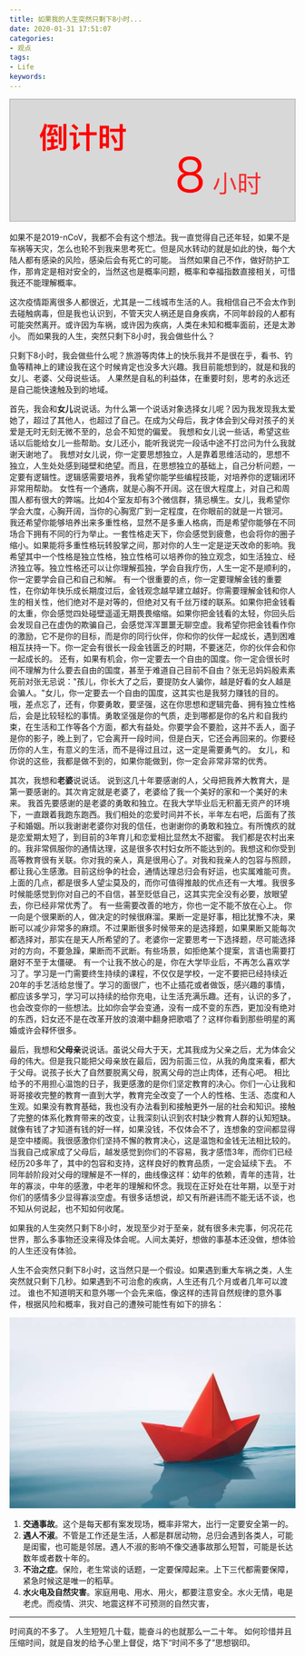 ```yaml
---
title: 如果我的人生突然只剩下8小时...
date: 2020-01-31 17:51:07
categories:
- 观点
tags:
- Life
keywords:
---
```


![最后8小时](/images/last8h.png)

如果不是2019-nCoV，我都不会有这个想法。我一直觉得自己还年轻，如果不是车祸等天灾，怎么也轮不到我来思考死亡。但是风水转动的就是如此的快，每个大陆人都有感染的风险，感染后会有死亡的可能。
当然如果自己不作，做好防护工作，那肯定是相对安全的，当然这也是概率问题，概率和幸福指数直接相关，可惜我还不能理解概率。

这次疫情距离很多人都很近，尤其是一二线城市生活的人。我相信自己不会太作到去碰触病毒，但是我也认识到，不管天灾人祸还是自身疾病，不同年龄段的人都有可能突然离开。或许因为车祸，或许因为疾病，人类在未知和概率面前，还是太渺小。
而如果我的人生，突然只剩下8小时，我会做些什么？

<!-- more -->

只剩下8小时，我会做些什么呢？旅游等肉体上的快乐我并不是很在乎，看书、钓鱼等精神上的建设我在这个时候肯定也没多大兴趣。我目前能想到的，就是和我的女儿、老婆、父母说些话。
人果然是自私的利益体，在重要时刻，思考的永远还是自己能快速触及到的地域。

首先，我会和**女儿**说说话。为什么第一个说话对象选择女儿呢？因为我发现我太爱她了，超过了其他人，也超过了自己。在成为父母后，我才体会到父母对孩子的关爱是无时无刻无微不至的，总会不知觉的偏爱。
我想和女儿说一些话，希望这些话以后能给女儿一些帮助。女儿还小，能听我说完一段话中途不打岔问为什么我就谢天谢地了。
我想对女儿说，你一定要思想独立，人是靠着思维活动的，思想不独立，人生处处感到碰壁和绝望。而且，在思想独立的基础上，自己分析问题，一定要有逻辑性。逻辑感需要培养，我希望你能学些编程技能，对培养你的逻辑闭环非常用帮助。
女性有一个通病，就是心胸不开阔。这在很大程度上，对自己和周围人都有很大的弊端。比如4个室友却有3个微信群，猜忌横生。女儿，我希望你学会大度，心胸开阔，当你的心胸宽广到一定程度，在你眼前的就是一片银河。
我还希望你能够培养出来多重性格，显然不是多重人格病，而是希望你能够在不同场合下拥有不同的行为举止。一套性格走天下，你会感觉到疲惫，也会将你的圈子缩小。如果能将多重性格玩转股掌之间，那对你的人生一定是逆天改命的影响。我希望其中一个性格是独立性格，独立性格可以培养你的独立观念，如生活独立、经济独立等。独立性格还可以让你理解孤独，学会自我疗伤，人生一定不是顺利的，你一定要学会自己和自己和解。
有一个很重要的点，你一定要理解金钱的重要性，在你幼年快乐成长期度过后，金钱观念越早建立越好。你需要理解金钱和你人生的相关性，他们绝对不是对等的，但绝对又有千丝万缕的联系。如果你把金钱看的太重，你会感觉四处碰壁遥遥无期畏畏缩缩。如果你把金钱看的太轻，你回头后会发现自己在虚伪的欺骗自己，会感觉浑浑噩噩无聊空虚。我希望你把金钱看作你的激励，它不是你的目标，而是你的同行伙伴，你和你的伙伴一起成长，遇到困难相互扶持一下。你一定会有很长一段金钱匮乏的时期，不要迷茫，你的伙伴会和你一起成长的。
还有，如果有机会，你一定要去一个自由的国度。你一定会很长时间不理解为什么要去自由的国度，甚至于难道自己目前不自由？张无忌妈妈殷素素死前对张无忌说："孩儿，你长大了之后，要提防女人骗你，越是好看的女人越是会骗人。"女儿，你一定要去一个自由的国度，这其实也是我努力赚钱的目的。
哦，差点忘了，还有，你要勇敢，要坚强，这在你思想和逻辑完备、拥有独立性格后，会是比较轻松的事情。勇敢坚强是你的气质，走到哪都是你的名片和自我约束，在生活和工作等各个方面，都大有益处。你要学会不要脸，这并不丢人，面子是你的影子，晚上到了，它会离开一段时间，但是白天，它还会再回来的。你要经历你的人生，有意义的生活，而不是得过且过，这一定是需要勇气的。
女儿，和你说的这些，我都是做不到的，如果你能做到，你一定会非常非常的优秀。

其次，我想和**老婆**说说话。
说到这几十年要感谢的人，父母把我养大教育大，是第一要感谢的。其次肯定就是老婆了，老婆给了我一个美好的家和一个美好的未来。
我首先要感谢的是老婆的勇敢和独立。在我大学毕业后无积蓄无资产的环境下，一直跟着我跑东跑西。我们相处的恋爱时间并不长，半年左右吧，后面有了孩子和婚姻。所以我谢谢老婆你对我的信任，也谢谢你的勇敢和独立。有所愧疚的就是恋爱期太短了，到目前的3年育儿和恋爱相比显然太不甜蜜。
我们都是农村出来的。我非常佩服你的通情达理，这是很多农村妇女所不能达到的。我想这和你受到高等教育很有关联。你对我的亲人，真是很用心了。对我和我亲人的包容与照顾，都让我心生感激。目前这纷争的社会，通情达理总归会有好运，也实属难能可贵。
上面的几点，都是很多人望尘莫及的，而你可值得推敲的优点还有一大堆。我很多时候能感觉到你对自己的不自信，甚至贬低自己，这其实完全没有必要，放眼望去，你已经非常优秀了。
有一些需要改善的地方，你也一定不能不放在心上。
你一向是个很果断的人，做决定的时候很麻溜。果断一定是好事，相比犹豫不决，果断可以减少非常多的麻烦。不过果断很多时候带来的是选择题，如果果断又能每次都选择对，那实在是天人所希望的了。老婆你一定要思考一下选择题，尽可能选择对的方向，不要急躁，果断而不武断。有些场景，如拒绝某个提案，言语也需要打磨好不至于太僵硬。
有一个让我不放心的是，你在大学毕业后，不再怎么喜欢学习了。学习是一门需要终生持续的课程，不仅仅是学校，一定不要把已经持续近20年的手艺活给怠慢了。学习的面很广，也不止插花或者做饭，感兴趣的事情，都应该多学习，学习可以持续的给你充电，让生活充满乐趣。还有，认识的多了，也会改变你的一些想法。比如你会学会变通，没有一成不变的东西，更加没有绝对的东西，妇女还不是在改革开放的浪潮中翻身把歌唱了？这样你看到那些明星的离婚或许会释怀很多。

最后，我想和**父母亲**说说话。虽说父母大于天，尤其我成为父亲之后，尤为体会父母的伟大。但是我只能把父母亲放在最后，因为前面三位，从我的角度来看，都大于父母。说孩子长大了自然要脱离父母，脱离父母的岂止肉体，还有心吧。
相比给予的不用担心温饱的日子，我更感激的是你们坚定教育的决心。你们一心让我和哥哥接收完整的教育一直到大学，教育完全改变了一个人的性格、生活、态度和人生观。如果没有教育基础，我也没有办法看到和接触更外一层的社会和知识。接触了完整的体系化教育带来的改变，让我深刻认识到农村缺少教育人群的认知短缺。就像有钱了才知道有钱的好一样，如果没钱，不仅体会不了，连想象的空间都显得是空中楼阁。我很感激你们坚持不懈的教育决心，这是温饱和金钱无法相比较的。
当我自己成家成了父母后，越发感觉到你们的不容易，我才感悟3年，而你们已经经历20多年了，其中的包容和支持，这样良好的教育品质，一定会延续下去。
不同年龄阶段对父母的理解是不一样的，曲线像这样：幼年的依赖，青年的违背，壮年的寡淡，中年的感激，中老年的理解和怀念。我现在正好处在壮年期，以至于对你们的感情多少显得寡淡空虚。有很多话想说，却又有所避讳而不能无话不谈，也不知从何说起，也不知如何收尾。

如果我的人生突然只剩下8小时，发现至少对于至亲，就有很多未完事，何况花花世界，那么多事物还没来得及体会呢。人间太美好，想做的事基本还没做，想体验的人生还没有体验。

人生不会突然只剩下8小时，这当然只是一个假设。如果遇到重大车祸之类，人生突然就只剩下几秒。如果遇到不可治愈的疾病，人生还有几个月或者几年可以渡过。
谁也不知道明天和意外哪一个会先来临，像这样的违背自然规律的意外事件，根据风险和概率，我对自己的遭殃可能性有如下的排名：

![最后8小时](/images/fengxian.jpg)

1. **交通事故**。这个是每天都有案发现场，概率非常大，出行一定要安全第一的。
2. **遇人不淑**。不管是工作还是生活，人都是群居动物，总归会遇到各类人，可能是闺蜜，也可能是邻居。遇人不淑的影响不像交通事故那么短暂，可能是长达数年或者数十年的。
3. **不治之症**。保险，老生常谈的话题，一定要保障起来。上下三代都需要保障，紧急时候这是唯一的稻草。
4. **水火电及自然灾害**。家庭用电、用水、用火，都要注意安全。水火无情，电是老虎。而疫情、洪灾、地震这样不可预测的自然灾害，

___

时间真的不多了。
人生短短几十载，能奋斗的也就那么一二十年。
如何珍惜并且压缩时间，就是自发的给予心里上督促，烙下“时间不多了”思想钢印。